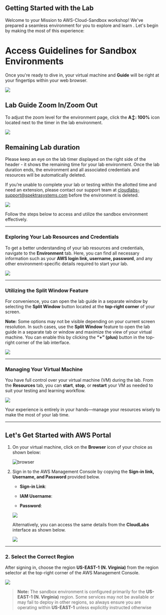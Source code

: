 ## Getting Started with the Lab

Welcome to your Mission to AWS-Cloud-Sandbox workshop! We've prepared a seamless environment for you to explore and learn . Let's begin by making the most of this experience:

# Access Guidelines for Sandbox Environments

Once you're ready to dive in, your virtual machine and **Guide** will be right at your fingertips within your web browser.

![](../media/guide-01.png)

## Lab Guide Zoom In/Zoom Out
 
To adjust the zoom level for the environment page, click the **A↕: 100%** icon located next to the timer in the lab environment.

![](../../media/gmc2.png)

## Remaining Lab duration

Please keep an eye on the lab timer displayed on the right side of the header -  it shows the remaining time for your lab environment. Once the lab duration ends, the environment and all associated credentials and resources will be automatically deleted.
 
If you’re unable to complete your lab or testing within the allotted time and need an extension, please contact our support team at cloudlabs-support@spektrasystems.com before the environment is deleted.

![](../media/labdurationv2ui.png)

Follow the steps below to access and utilize the sandbox environment effectively.

---

### **Exploring Your Lab Resources and Credentials**

To get a better understanding of your lab resources and credentials, navigate to the **Environment** tab.
Here, you can find all necessary information such as your **AWS login link, username, password**, and any other environment-specific details required to start your lab.

   ![](../media/env-tab.png)
   
---

### **Utilizing the Split Window Feature**

For convenience, you can open the lab guide in a separate window by selecting the **Split Window** button located at the **top-right corner** of your screen.

**Note:**
Some options may not be visible depending on your current screen resolution. In such cases, use the **Split Window** feature to open the lab guide in a separate tab or window and maximize the view of your virtual machine.
You can enable this by clicking the **“+” (plus)** button in the top-right corner of the lab interface.

   ![](../media/splitview.png)
 
---

### **Managing Your Virtual Machine**

You have full control over your virtual machine (VM) during the lab.
From the **Resources** tab, you can **start**, **stop**, or **restart** your VM as needed to suit your testing and learning workflow.

   ![](../media/gettingstarted4.png)
 
Your experience is entirely in your hands—manage your resources wisely to make the most of your lab time.

---

## Let's Get Started with AWS Portal

1. On your virtual machine, click on the **Browser** icon of your choice as shown below:
 
     ![browser](../media/browser.png)
1. Sign in to the AWS Management Console by copying the **Sign-in link, Username, and Password** provided below.

    * **Sign-in Link**: **<inject key="SignInUrl" enableCopy="true" />**

    * **IAM Username**: **<inject key="UserName" enableCopy="true" />**

    * **Password**: **<inject key="Password" enableCopy="true" />**

   ![](../media/login.png)

   Alternatively, you can access the same details from the **CloudLabs** interface as shown below.

   ![](../media/signin.png)

---

### 2. Select the Correct Region

After signing in, choose the region **US-EAST-1 (N. Virginia)** from the region selector at the top-right corner of the AWS Management Console.

![](../media/selectregion.png)

> **Note:**
> The sandbox environment is configured primarily for the **US-EAST-1 (N. Virginia)** region.
> Some services may not be available or may fail to deploy in other regions, so always ensure you are operating within **US-EAST-1** unless explicitly instructed otherwise

